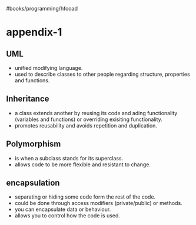 #books/programming/hfooad 

# appendix-1

## UML

- unified modifying language.
- used to describe classes to other people regarding structure, properties and functions.

## Inheritance

- a class extends another by reusing its code and ading functionality (variables and functions) or overriding exisiting functionality.
- promotes reusability and avoids repetition and duplication.

## Polymorphism

- is when a subclass stands for its superclass.
- allows code to be more flexible and resistant to change.

## encapsulation

- separating or hiding some code form the rest of the code.
- could be done through access modifiers (private/public) or methods.
- you can encapsulate data or behaviour.
- allows you to control how the code is used.
